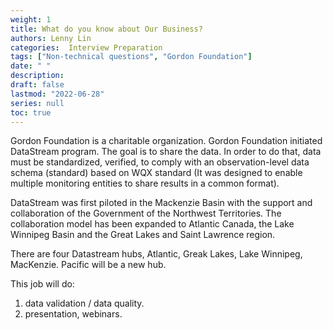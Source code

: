 ```yaml
---
weight: 1
title: What do you know about Our Business?
authors: Lenny Lin
categories:  Interview Preparation
tags: ["Non-technical questions", "Gordon Foundation"]
date: " "
description: 
draft: false
lastmod: "2022-06-28"
series: null
toc: true
---
```




Gordon Foundation is a charitable organization.  Gordon Foundation initiated DataStream program.  The goal is to share the data.  In order to do that, data must be standardized, verified, to comply with an observation-level data schema (standard) based on WQX standard (It was designed to enable multiple monitoring entities to share results in a common format).

DataStream was first piloted in the Mackenzie Basin with the support and collaboration of the Government of the Northwest Territories.  The collaboration model has been expanded to Atlantic Canada, the Lake Winnipeg Basin and the Great Lakes and Saint Lawrence region.

There are four Datastream hubs, Atlantic, Greak Lakes, Lake Winnipeg, MacKenzie.  Pacific will be a new hub.

This job will do:  
1) data validation / data quality.  
2) presentation, webinars.  